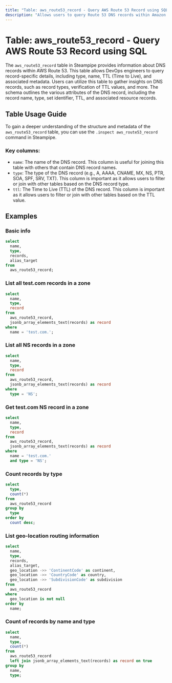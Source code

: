 ```yaml
---
title: "Table: aws_route53_record - Query AWS Route 53 Record using SQL"
description: "Allows users to query Route 53 DNS records within Amazon Web Services. The `aws_route53_record` table in Steampipe provides information about DNS records within AWS Route 53. This table allows DevOps engineers to query record-specific details, including type, name, TTL, and associated metadata. Users can utilize this table to gather insights on DNS records, such as record types, verification of TTL values, and more."
---
```


# Table: aws_route53_record - Query AWS Route 53 Record using SQL

The `aws_route53_record` table in Steampipe provides information about DNS records within AWS Route 53. This table allows DevOps engineers to query record-specific details, including type, name, TTL (Time to Live), and associated metadata. Users can utilize this table to gather insights on DNS records, such as record types, verification of TTL values, and more. The schema outlines the various attributes of the DNS record, including the record name, type, set identifier, TTL, and associated resource records.

## Table Usage Guide

To gain a deeper understanding of the structure and metadata of the `aws_route53_record` table, you can use the `.inspect aws_route53_record` command in Steampipe.

### Key columns:

- `name`: The name of the DNS record. This column is useful for joining this table with others that contain DNS record names.
- `type`: The type of the DNS record (e.g., A, AAAA, CNAME, MX, NS, PTR, SOA, SPF, SRV, TXT). This column is important as it allows users to filter or join with other tables based on the DNS record type.
- `ttl`: The Time to Live (TTL) of the DNS record. This column is important as it allows users to filter or join with other tables based on the TTL value.

## Examples

### Basic info

```sql
select
  name,
  type,
  records,
  alias_target
from
  aws_route53_record;
```

### List all test.com records in a zone

```sql
select
  name,
  type,
  record
from
  aws_route53_record,
  jsonb_array_elements_text(records) as record
where
  name = 'test.com.';
```

### List all NS records in a zone

```sql
select
  name,
  type,
  record
from
  aws_route53_record,
  jsonb_array_elements_text(records) as record
where
  type = 'NS';
```

### Get test.com NS record in a zone

```sql
select
  name,
  type,
  record
from
  aws_route53_record,
  jsonb_array_elements_text(records) as record
where
  name = 'test.com.'
  and type = 'NS';
```

### Count records by type

```sql
select
  type,
  count(*)
from
  aws_route53_record
group by
  type
order by
  count desc;
```

### List geo-location routing information

```sql
select
  name,
  type,
  records,
  alias_target,
  geo_location ->> 'ContinentCode' as continent,
  geo_location ->> 'CountryCode' as country,
  geo_location ->> 'SubdivisionCode' as subdivision
from
  aws_route53_record
where
  geo_location is not null
order by
  name;
```

### Count of records by name and type

```sql
select
  name,
  type,
  count(*)
from
  aws_route53_record
  left join jsonb_array_elements_text(records) as record on true
group by
  name,
  type;
```
